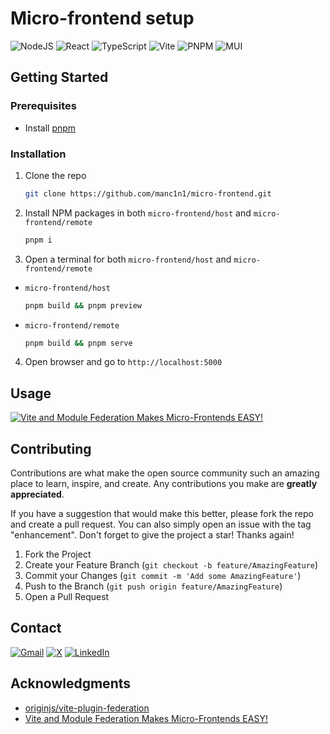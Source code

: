 # Micro-frontend setup

![NodeJS][nodejs-shield]
![React][react-shield]
![TypeScript][ts-shield]
![Vite][vite-shield]
![PNPM][pnpm-shield]
![MUI][mui-shield]

<!-- GETTING STARTED -->

## Getting Started

### Prerequisites

-   Install [pnpm](https://pnpm.io/installation)

### Installation

1. Clone the repo

    ```sh
    git clone https://github.com/manc1n1/micro-frontend.git
    ```

2. Install NPM packages in both `micro-frontend/host` and `micro-frontend/remote`

    ```sh
    pnpm i
    ```

3. Open a terminal for both `micro-frontend/host` and `micro-frontend/remote`

-   `micro-frontend/host`

    ```sh
    pnpm build && pnpm preview
    ```

-   `micro-frontend/remote`

    ```sh
    pnpm build && pnpm serve
    ```

4. Open browser and go to `http://localhost:5000`

## Usage

[![Vite and Module Federation Makes Micro-Frontends EASY!](https://img.youtube.com/vi/t-nchkL9yIg/0.jpg)](https://www.youtube.com/embed/t-nchkL9yIg)

<!-- CONTRIBUTING -->

## Contributing

Contributions are what make the open source community such an amazing place to learn, inspire, and create. Any contributions you make are **greatly appreciated**.

If you have a suggestion that would make this better, please fork the repo and create a pull request. You can also simply open an issue with the tag "enhancement".
Don't forget to give the project a star! Thanks again!

1. Fork the Project
2. Create your Feature Branch (`git checkout -b feature/AmazingFeature`)
3. Commit your Changes (`git commit -m 'Add some AmazingFeature'`)
4. Push to the Branch (`git push origin feature/AmazingFeature`)
5. Open a Pull Request

<!-- CONTACT -->

## Contact

[![Gmail][gmail-shield]][gmail-url]
[![X][x-shield]][x-url]
[![LinkedIn][linkedin-shield]][linkedin-url]

<!-- ACKNOWLEDGMENTS -->

## Acknowledgments

-   [originjs/vite-plugin-federation](https://github.com/originjs/vite-plugin-federation)
-   [Vite and Module Federation Makes Micro-Frontends EASY!](https://www.youtube.com/embed/t-nchkL9yIg)

<!-- MARKDOWN LINKS & IMAGES -->
<!-- https://www.markdownguide.org/basic-syntax/#reference-style-links -->

[gmail-shield]: https://img.shields.io/badge/Gmail-D14836?style=for-the-badge&logo=gmail&logoColor=white
[gmail-url]: mailto:mancinij1111@gmail.com
[linkedin-shield]: https://img.shields.io/badge/linkedin-%230077B5.svg?style=for-the-badge&logo=linkedin&logoColor=white
[linkedin-url]: https://linkedin.com/in/manc1n1
[mui-shield]: https://img.shields.io/badge/MUI-%230081CB.svg?style=for-the-badge&logo=mui&logoColor=white
[nodejs-shield]: https://img.shields.io/badge/node.js-6DA55F?style=for-the-badge&logo=node.js&logoColor=white
[pnpm-shield]: https://img.shields.io/badge/pnpm-%234a4a4a.svg?style=for-the-badge&logo=pnpm&logoColor=f69220
[react-shield]: https://img.shields.io/badge/react-%2320232a.svg?style=for-the-badge&logo=react&logoColor=%2361DAFB
[ts-shield]: https://img.shields.io/badge/typescript-%23007ACC.svg?style=for-the-badge&logo=typescript&logoColor=white
[vite-shield]: https://img.shields.io/badge/vite-%23646CFF.svg?style=for-the-badge&logo=vite&logoColor=white
[x-shield]: https://img.shields.io/badge/X-%23000000.svg?style=for-the-badge&logo=X&logoColor=white
[x-url]: https://twitter.com/0xSuspext
